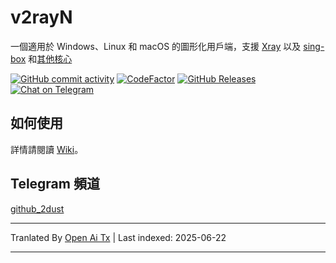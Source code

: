 # v2rayN

一個適用於 Windows、Linux 和 macOS 的圖形化用戶端，支援 [Xray](https://github.com/XTLS/Xray-core)
以及 [sing-box](https://github.com/SagerNet/sing-box)
和[其他核心](https://github.com/2dust/v2rayN/wiki/List-of-supported-cores)

[![GitHub commit activity](https://img.shields.io/github/commit-activity/m/2dust/v2rayN)](https://github.com/2dust/v2rayN/commits/master)
[![CodeFactor](https://www.codefactor.io/repository/github/2dust/v2rayn/badge)](https://www.codefactor.io/repository/github/2dust/v2rayn)
[![GitHub Releases](https://img.shields.io/github/downloads/2dust/v2rayN/latest/total?logo=github)](https://github.com/2dust/v2rayN/releases)
[![Chat on Telegram](https://img.shields.io/badge/Chat%20on-Telegram-brightgreen.svg)](https://t.me/v2rayn)

## 如何使用

詳情請閱讀 [Wiki](https://github.com/2dust/v2rayN/wiki)。

## Telegram 頻道

[github_2dust](https://t.me/github_2dust)


---

Tranlated By [Open Ai Tx](https://github.com/OpenAiTx/OpenAiTx) | Last indexed: 2025-06-22

---